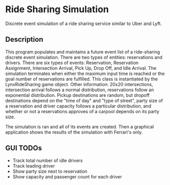 # Ride Sharing Simulation

Discrete event simulation of a ride sharing service similar to Uber and Lyft.

## Description

This program populates and maintains a future event list of a ride-sharing 
discrete event simulation. There are two types of entities: reservations and 
drivers. There are six types of events: Reservation, Reservation Assignment, 
Intersection Arrival, Pick Up, Drop Off, and Idle Arrival. The simulation 
terminates when either the maximum input time is reached or the goal number 
of reservations are fulfilled. This class is instantiated by the LynxRideSharing 
game object. Other information: 20x20 intersections, intersection arrival
follows a normal distribution, reservations follow an exponential distribution.
Pickup destinations are random, but dropoff destinations depend on the "time 
of day" and "type of street", party size of a reservation and driver capacity
follows a particular distribution, and whether or not a reservations approves
of a carpool depends on its party size.

The simulation is ran and all of its events are created. Then a graphical
application shows the results of the simulation with Ferrari's only.

## GUI TODOs
* Track total number of idle drivers
* Track leading driver
* Show party size next to reservation
* Show capacity and passenger count for each driver
